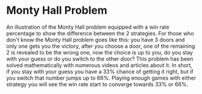 # Monty Hall Problem
An illustration of the Monty Hall problem equipped with a win rate percentage to show the difference between the 2 strategies. For those who don't know the Monty Hall problem goes like this: you have 3 doors and only one gets you the victory, after you choose a door, one of the remaining 2 is revealed to be the wrong one, now the choice is up to you, do you stay with your guess or do you switch to the other door? This problem has been solved mathematically with numerous videos and articles about it. In short, if you stay with your guess you have a 33% chance of getting it right, but if you switch that number jumps up to 66%. Playing enough games with either strategy you will see the win rate start to converge towards 33% or 66%. 
 
